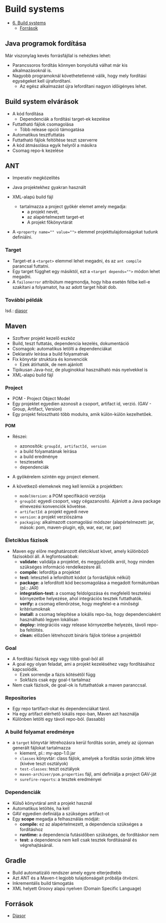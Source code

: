 # Build systems

<!--toc:start-->
- [6. Build systems](#6-build-systems)
  - [Források](#források)
<!--toc:end-->

## Java programok fordítása
Már viszonylag kevés forrásfájllal is nehézkes lehet:
  - Parancssoros fordítás könnyen bonyolultá válhat már kis alkalmazásoknál is.
  - Nagyobb programoknál követhetetlenné válik, hogy mely fordítási egységeket kell újrafordítani.
    - Az egész alkalmazást újra lefordítani nagyon időigényes lehet.

## Build system elvárások
- A kód fordítása
  - Dependenciák a fordítási target-ek kezelése
- Futtatható fájlok csomagolása
  - Több release opció támogatása
- Automatikus tesztfuttatás
- Futtatható fájlok feltöltése teszt szerverre
- A kód átmásolása egyik helyről a másikra
- Csomag repo-k kezelése

## ANT
- Imperatív megközelítés
- Java projektekhez gyakran használt
- XML-alapú build fájl
  - tartalmazza a project gyökér elemet amely megadja:
    - a projekt nevét,
    - az alapértelmezett target-et
    - A projekt főkönyvtárát

- A ```<property name="" value="">``` elemmel projekttulajdonságokat tudunk definiálni.

### Target
- Target-et a ```<target>``` elemmel lehet megadni, és az ```ant compile``` parancsal futtatni.
- Egy target függhet egy másiktól, ezt a ```<target depends="">``` módon lehet megadni.
- A ```failonerror``` attribútum megmondja, hogy hiba esetén félbe kell-e szakítani a folyamatot, ha az adott target hibát dob.

### További példák
lsd.: [diasor](https://canvas.elte.hu/courses/33518/files?preview=2098044)

## Maven
- Szoftver projekt kezelő eszköz
- Build, teszt futtatás, dependencia kezelés, dokumentáció
- Csomagok: automatikus letölti a dependenciákat
- Deklaratív leírása a build folyamatnak
- Fix könyvtár struktúra és konvenciók
  - Ezek átírhatók, de nem ajánlott
- Tipikusan Java-hoz, de pluginokkal használható más nyelvekkel is
- XML-alapú build fájl

### Project
- POM - Project Object Model
- Egy projektet egyedien azonosít a csoport, artifact id, verzió. (GAV - Group, Artifact, Version)
- Egy projekt felosztható több modulra, amik külön-külön kezelhetőek.

#### POM
- Részei:
  - azonosítók: ```groupId, artifactId, version```
  - a build folyamatának leírása
  - a build eredménye
  - tesztesetek
  - dependenciák

- A gyökérelem szintén egy project element.
- A következő elemeknek meg kell lenniük a projektben:
  - ```modelVersion```: a POM specifikáció verziója
  - ```groupId```: egyedi csoport, vagy cégazanosító. Ajánlott a Java package elnevezési konvenciók követése.
  - ```artifactId```: a projekt egyedi neve
  - ```version```: a projekt verziószáma
  - ```packaging```: alkalmazott csomagolási módszer (alapértelmezett: jar, mások: pom, maven-plugin, ejb, war, ear, rar, par)
  
### Életciklus fázisok
- Maven egy előre meghatározott életciklust követ, amely különböző fázisokból áll. A legfontosabbak:
  - **validate:** validálja a projektet, és meggyőződik arról, hogy minden szükséges információ rendelkezésre áll.
  - **compile:** lefordítja a projektet
  - **test:** leteszteli a lefordított kódot (a forrásfájlok nélkül)
  - **package:** a lefordított kód becsomagolása a megadott formátumban (pl.: JAR)
  - **integration-test:** a csomag feldolgozása és megfelelő tesztelési környezetbe helyezése, ahol integrációs tesztek futtathatók.
  - **verify:** a csomag ellenőrzése, hogy megfelel-e a minőségi kritériumoknak
  - **install:** a csomag telepítése a lokális repo-ba, hogy dependenciaként használható legyen lokálisan
  - **deploy:** integrációs vagy release környezetbe helyezés, távoli repo-ba feltöltés.
  - **clean:** előzően létrehozott bináris fájlok törlése a projektből 

### Goal
- A fordítási fázisok egy vagy több goal-ból áll
- A goal egy olyan feladat, ami a projekt kezeléséhez vagy fordításához kapcsolódik.
  - Ezek sorrendje a fázis kötésétől függ
  - Sokfázis csak egy goal-t tartalmaz
- Nem csak fázisok, de goal-ok is futtathatóak a maven paranccsal.

### Repositories
- Egy repo tartifact-okat és dependenciákat tárol.
- Ha egy artifact elérhető lokális repo-ban, Maven azt használja
- Különben letölti egy távoli repo-ból. (lassabb)

### A build folyamat eredménye
- a ```target``` könyvtár létrehozásra kerül fordítás során, amely az újonnan generált fájlokat tartalmazza
  - kiement, pl.: my-app-1.0.jar
  - ```classes``` könyvtár: class fájlok, amelyek a fordítás során jöttek létre (kivéve teszt osztályok)
  - ```test-classes```: teszt osztályok
  - ```maven-archiver/pom.properties``` fájl, ami definiálja a project GAV-ját
  - ```surefire-reports```: a tesztek eredményei

### Dependenciák
- Külső könyvtáral amit a projekt használ
- Automatikus letöltés, ha kell
- GAV egyedien definiálja a szükséges artifact-ot
- Egy **scope** megadja a felhasználás módját:
  - **compile:** ez az alapértelmezett, a dependencia szükséges a fordításhoz
  - **runtime:** a dependencia futásidőben szükséges, de fordításkor nem
  - **test:** a dependencia nem kell csak tesztek fordításánál és végrehajtásánál.

## Gradle
- Build automatizáló rendszer amely egyre elterjedtebb
- Azt ANT és a Maven-t legjobb tulajdonságait próbálja ötvözni.
- Inkrementális build támogatás
- XML helyett Groovy alapú nyelven (Domain Specific Language)

## Források
- [Diasor](https://canvas.elte.hu/courses/33518/files?preview=2098044)

